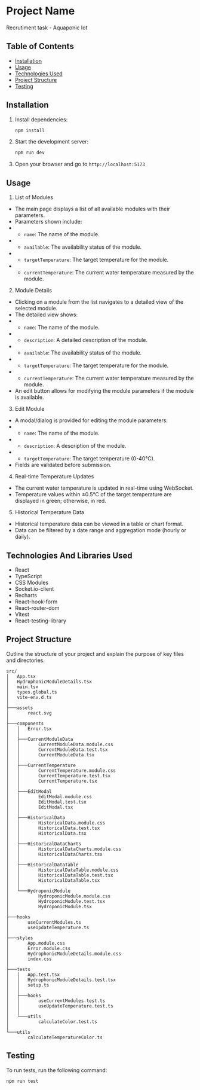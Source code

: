 # Project Name

Recrutiment task - Aquaponic Iot

## Table of Contents

- [Installation](#installation)
- [Usage](#usage)
- [Technologies Used](#technologies-used)
- [Project Structure](#project-structure)
- [Testing](#testing)

## Installation

1. Install dependencies:
   ```sh
   npm install
   ```
2. Start the development server:
   ```sh
   npm run dev
   ```
3. Open your browser and go to `http://localhost:5173`

## Usage

1. List of Modules

- The main page displays a list of all available modules with their parameters.
- Parameters shown include:
- - `name`: The name of the module.
- - `available`: The availability status of the module.
- - `targetTemperature`: The target temperature for the module.
- - `currentTemperature`: The current water temperature measured by the module.

2. Module Details

- Clicking on a module from the list navigates to a detailed view of the selected module.
- The detailed view shows:
- - `name`: The name of the module.
- - `description`: A detailed description of the module.
- - `available`: The availability status of the module.
- - `targetTemperature`: The target temperature for the module.
- - `currentTemperature`: The current water temperature measured by the module.
- An edit button allows for modifying the module parameters if the module is available.

3. Edit Module

- A modal/dialog is provided for editing the module parameters:
- - `name`: The name of the module.
- - `description`: A description of the module.
- - `targetTemperature`: The target temperature (0-40°C).
- Fields are validated before submission.

4. Real-time Temperature Updates

- The current water temperature is updated in real-time using WebSocket.
- Temperature values within ±0.5°C of the target temperature are displayed in green; otherwise, in red.

5. Historical Temperature Data

- Historical temperature data can be viewed in a table or chart format.
- Data can be filtered by a date range and aggregation mode (hourly or daily).

## Technologies And Libraries Used

- React
- TypeScript
- CSS Modules
- Socket.io-client
- Recharts
- React-hook-form
- React-router-dom
- Vitest
- React-testing-library

## Project Structure

Outline the structure of your project and explain the purpose of key files and directories.

```plaintext
src/
│   App.tsx
│   HydrophonicModuleDetails.tsx
│   main.tsx
│   types.global.ts
│   vite-env.d.ts
│
├───assets
│       react.svg
│
├───components
│   │   Error.tsx
│   │
│   ├───CurrentModuleData
│   │       CurrentModuleData.module.css
│   │       CurrentModuleData.test.tsx
│   │       CurrentModuleData.tsx
│   │
│   ├───CurrentTemperature
│   │       CurrentTemperature.module.css
│   │       CurrentTemperature.test.tsx
│   │       CurrentTemperature.tsx
│   │
│   ├───EditModal
│   │       EditModal.module.css
│   │       EditModal.test.tsx
│   │       EditModal.tsx
│   │
│   ├───HistoricalData
│   │       HistoricalData.module.css
│   │       HistoricalData.test.tsx
│   │       HistoricalData.tsx
│   │
│   ├───HistoricalDataCharts
│   │       HistoricalDataCharts.module.css
│   │       HistoricalDataCharts.tsx
│   │
│   ├───HistoricalDataTable
│   │       HistoricalDataTable.module.css
│   │       HistoricalDataTable.test.tsx
│   │       HistoricalDataTable.tsx
│   │
│   └───HydroponicModule
│           HydroponicModule.module.css
│           HydroponicModule.test.tsx
│           HydroponicModule.tsx
│
├───hooks
│       useCurrentModules.ts
│       useUpdateTemperature.ts
│
├───styles
│       App.module.css
│       Error.module.css
│       HydrophonicModuleDetails.module.css
│       index.css
│
├───tests
│   │   App.test.tsx
│   │   HydrophonicModuleDetails.test.tsx
│   │   setup.ts
│   │
│   ├───hooks
│   │       useCurrentModules.test.ts
│   │       useUpdateTemperature.test.ts
│   │
│   └───utils
│           calculateColor.test.ts
│
└───utils
        calculateTemperatureColor.ts
```

## Testing

To run tests, run the following command:

```sh
npm run test
```
